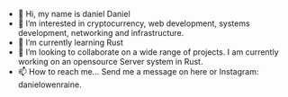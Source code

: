 - 👋 Hi, my name is daniel Daniel
- 👀 I’m interested in cryptocurrency, web development, systems development, networking and infrastructure.
- 🌱 I’m currently learning Rust
- 💞️ I’m looking to collaborate on a wide range of projects. I am currently working on an opensource Server system in Rust.
- 📫 How to reach me... Send me a message on here or Instagram: danielowenraine.

<!---
DanielOwenRaine/DanielOwenRaine is a ✨ special ✨ repository because its `README.md` (this file) appears on your GitHub profile.
You can click the Preview link to take a look at your changes.
--->
